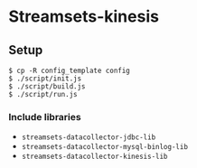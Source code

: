 # Streamsets-kinesis

## Setup
```
$ cp -R config_template config
$ ./script/init.js
$ ./script/build.js
$ ./script/run.js
```

### Include libraries
- `streamsets-datacollector-jdbc-lib`
- `streamsets-datacollector-mysql-binlog-lib`
- `streamsets-datacollector-kinesis-lib`